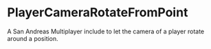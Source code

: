 # PlayerCameraRotateFromPoint
A San Andreas Multiplayer include to let the camera of a player rotate around a position.
